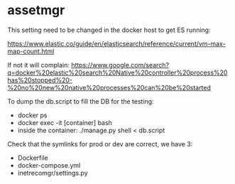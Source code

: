 # assetmgr
This setting need to be changed in the docker host to get ES running:

https://www.elastic.co/guide/en/elasticsearch/reference/current/vm-max-map-count.html

If not it will complain: https://www.google.com/search?q=docker%20elastic%20search%20Native%20controller%20process%20has%20stopped%20-%20no%20new%20native%20processes%20can%20be%20started

To dump the db.script to fill the DB for the testing:

- docker ps
- docker exec -it [container] bash
- inside the container: ./manage.py shell < db.script

Check that the symlinks for prod or dev are correct, we have 3:
- Dockerfile
- docker-compose.yml
- inetrecomgr/settings.py

